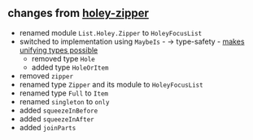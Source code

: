 ## changes from [holey-zipper](https://package.elm-lang.org/packages/zwilias/elm-holey-zipper/latest)

- renamed module `List.Holey.Zipper` to `HoleyFocusList`
- switched to implementation using `MaybeIs`
        - → type-safety
        - [makes unifying types possible](https://github.com/zwilias/elm-holey-zipper/issues/2)
    - removed type `Hole`
    - added type `HoleOrItem`
- removed `zipper`
- renamed type `Zipper` and its module to `HoleyFocusList`
- renamed type `Full` to `Item`
- renamed `singleton` to `only`
- added `squeezeInBefore`
- added `squeezeInAfter`
- added `joinParts`

